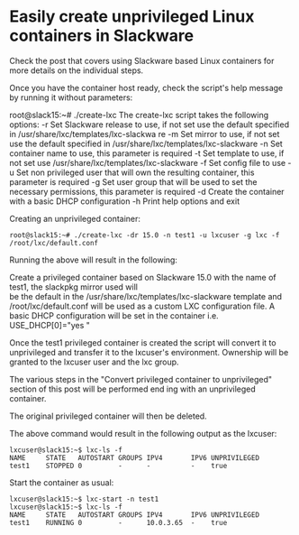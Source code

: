 # Easily create unprivileged Linux containers in Slackware

Check the post that covers using Slackware based Linux containers for more details on the individual steps.

Once you have the container host ready, check the script's help message by running it without parameters:

root@slack15:~# ./create-lxc
The create-lxc script takes the following options:
    -r  Set Slackware release to use, if not set use the default specified in /usr/share/lxc/templates/lxc-slackwa    re
    -m  Set mirror to use, if not set use the default specified in /usr/share/lxc/templates/lxc-slackware
    -n  Set container name to use, this parameter is required
    -t  Set template to use, if not set use /usr/share/lxc/templates/lxc-slackware
    -f  Set config file to use
    -u  Set non privileged user that will own the resulting container, this parameter is required
    -g  Set user group that will be used to set the necessary permissions, this parameter is required
    -d  Create the container with a basic DHCP configuration
    -h  Print help options and exit

Creating an unprivileged container:

    root@slack15:~# ./create-lxc -dr 15.0 -n test1 -u lxcuser -g lxc -f /root/lxc/default.conf
	
Running the above will result in the following:

Create a privileged container based on Slackware 15.0 with the name of test1, the slackpkg mirror used will  
be the default in the /usr/share/lxc/templates/lxc-slackware template and /root/lxc/default.conf will be used 
as a custom LXC configuration file. A basic DHCP configuration will be set in the container i.e. USE_DHCP[0]="yes
"

Once the test1 privileged container is created the script will convert it to unprivileged and transfer it to the
 lxcuser's environment. Ownership will be granted to the lxcuser user and the lxc group.

The various steps in the "Convert privileged container to unprivileged" section of this post will be performed end    ing with an unprivileged container.

The original privileged container will then be deleted.

The above command would result in the following output as the lxcuser:

    lxcuser@slack15:~$ lxc-ls -f
    NAME     STATE   AUTOSTART GROUPS IPV4       IPV6 UNPRIVILEGED 
    test1    STOPPED 0         -      -          -    true         

Start the container as usual:

    lxcuser@slack15:~$ lxc-start -n test1
    lxcuser@slack15:~$ lxc-ls -f
    NAME     STATE   AUTOSTART GROUPS IPV4       IPV6 UNPRIVILEGED 
    test1    RUNNING 0         -      10.0.3.65  -    true         
